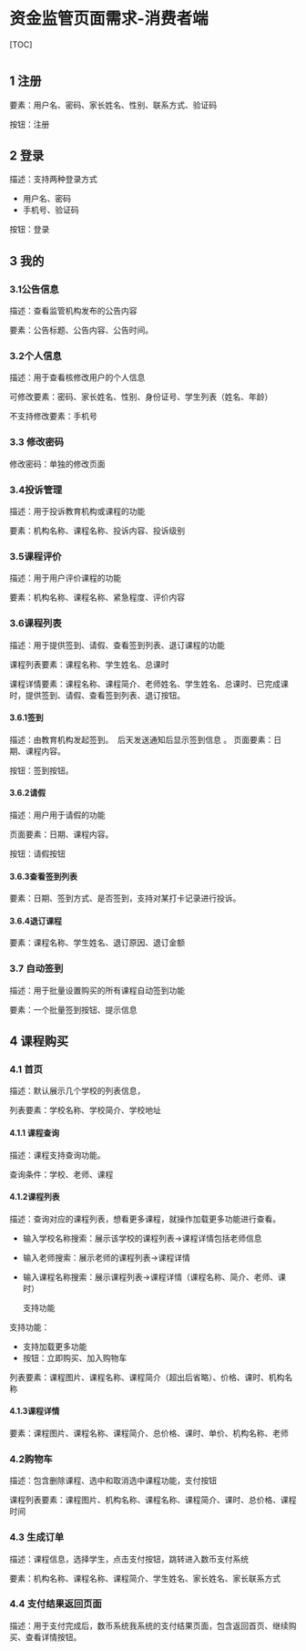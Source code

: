 # 资金监管页面需求-消费者端

[TOC]

# 

## 1 注册

要素：用户名、密码、家长姓名、性别、联系方式、验证码

按钮：注册

## 2 登录

描述：支持两种登录方式

- 用户名、密码
- 手机号、验证码

按钮：登录

## 3 我的

### 3.1公告信息

描述：查看监管机构发布的公告内容

要素：公告标题、公告内容、公告时间。

### 3.2个人信息

描述：用于查看核修改用户的个人信息

可修改要素：密码、家长姓名、性别、身份证号、学生列表（姓名、年龄）

不支持修改要素：手机号

### 3.3 修改密码
修改密码：单独的修改页面

### 3.4投诉管理

描述：用于投诉教育机构或课程的功能

要素：机构名称、课程名称、投诉内容、投诉级别

### 3.5课程评价

描述：用于用户评价课程的功能

要素：机构名称、课程名称、紧急程度、评价内容

### 3.6课程列表

描述：用于提供签到、请假、查看签到列表、退订课程的功能

课程列表要素：课程名称、学生姓名、总课时

课程详情要素：课程名称、课程简介、老师姓名、学生姓名、总课时、已完成课时，提供签到、请假、查看签到列表、退订按钮。

#### 3.6.1签到

描述：由教育机构发起签到。  后天发送通知后显示签到信息 。
页面要素：日期、课程内容。

按钮：签到按钮。

#### 3.6.2请假

描述：用户用于请假的功能

页面要素：日期、课程内容。

按钮：请假按钮

#### 3.6.3查看签到列表

要素：日期、签到方式、是否签到，支持对某打卡记录进行投诉。

#### 3.6.4退订课程

要素：课程名称、学生姓名、退订原因、退订金额

### 3.7 自动签到

描述：用于批量设置购买的所有课程自动签到功能

要素：一个批量签到按钮、提示信息

## 4 课程购买

### 4.1 首页

描述：默认展示几个学校的列表信息，

列表要素：学校名称、学校简介、学校地址

#### 4.1.1 课程查询

描述：课程支持查询功能。

查询条件：学校、老师、课程

#### 4.1.2课程列表

描述：查询对应的课程列表，想看更多课程，就操作加载更多功能进行查看。

- 输入学校名称搜索：展示该学校的课程列表->课程详情包括老师信息

- 输入老师搜索：展示老师的课程列表->课程详情

- 输入课程名称搜索：展示课程列表->课程详情（课程名称、简介、老师、课时）

  支持功能

支持功能：

- 支持加载更多功能
- 按钮：立即购买、加入购物车

列表要素：课程图片、课程名称、课程简介（超出后省略）、价格、课时、机构名称

#### 4.1.3课程详情

要素：课程图片、课程名称、课程简介、总价格、课时、单价、机构名称、老师

### 4.2购物车

描述：包含删除课程、选中和取消选中课程功能，支付按钮

课程列表要素：课程图片、机构名称、课程名称、课程简介、课时、总价格、课程时间

### 4.3 生成订单

描述：课程信息，选择学生，点击支付按钮，跳转进入数币支付系统

要素：机构名称、课程名称、课程简介、学生姓名、家长姓名、家长联系方式

### 4.4 支付结果返回页面

描述：用于支付完成后，数币系统我系统的支付结果页面，包含返回首页、继续购买、查看详情按钮。

## 















